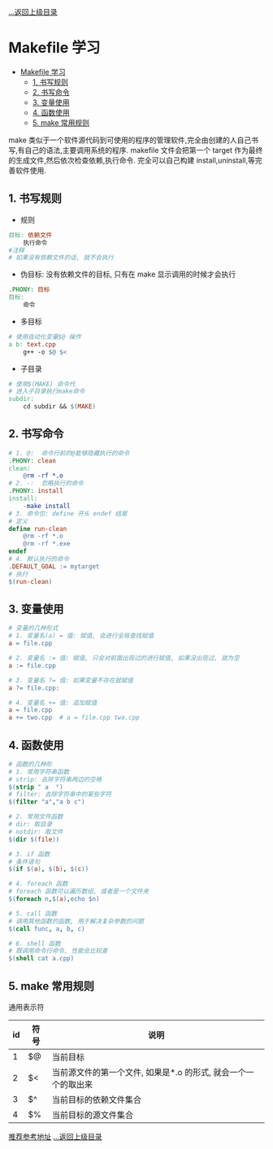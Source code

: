 [...返回上级目录](/)

# Makefile 学习

- [Makefile 学习](#makefile-学习)
  - [1. 书写规则](#1-书写规则)
  - [2. 书写命令](#2-书写命令)
  - [3. 变量使用](#3-变量使用)
  - [4. 函数使用](#4-函数使用)
  - [5. make 常用规则](#5-make-常用规则)

make 类似于一个软件源代码到可使用的程序的管理软件,完全由创建的人自己书写,有自己的语法,主要调用系统的程序.
makefile 文件会把第一个 target 作为最终的生成文件,然后依次检查依赖,执行命令.
完全可以自己构建 install,uninstall,等完善软件使用.

## 1. 书写规则

- 规则

```Makefile
目标: 依赖文件
    执行命令
#注释
# 如果没有依赖文件的话, 就不会执行
```

- 伪目标: 没有依赖文件的目标, 只有在 make 显示调用的时候才会执行

```Makefile
.PHONY: 目标
目标:
    命令
```

- 多目标

```Makefile
# 使用自动化变量$@ 操作
a b: text.cpp
    g++ -o $@ $<
```

- 子目录

```Makefile
# 使用$(MAKE) 命令代
# 进入子目录执行make命令
subdir:
    cd subdir && $(MAKE)
```

## 2. 书写命令

```Makefile
# 1. @:  命令行前的@能够隐藏执行的命令
.PHONY: clean
clean:
    @rm -rf *.o
# 2. -:  忽略执行的命令
.PHONY: install
install:
    -make install
# 3. 命令包: define 开头 endef 结尾
# 定义
define run-clean
    @rm -rf *.o
    @rm -rf *.exe
endef
# 4. 默认执行的命令
.DEFAULT_GOAL := mytarget
# 执行
$(run-clean)
```

## 3. 变量使用

```Makefile
# 变量的几种形式
# 1. 变量名(a) = 值: 赋值, 会进行全局查找赋值
a = file.cpp

# 2. 变量名 := 值: 赋值, 只会对前面出现过的进行赋值, 如果没出现过, 就为空
a := file.cpp

# 3. 变量名 ?= 值: 如果变量不存在就赋值
a ?= file.cpp:

# 4. 变量名 += 值: 追加赋值
a = file.cpp
a += two.cpp  # a = file.cpp two.cpp
```

## 4. 函数使用

```Makefile
# 函数的几种形
# 1. 常用字符串函数
# strip: 去除字符串两边的空格
$(strip " a  ")
# filter: 去除字符串中的某些字符
$(filter "a","a b c")

# 2. 常用文件函数
# dir: 取目录
# notdir: 取文件
$(dir $(file))

# 3. if 函数
# 条件语句
$(if $(a), $(b), $(c))

# 4. foreach 函数
# foreach 函数可以遍历数组, 或者是一个文件夹
$(foreach n,$(a),echo $n)

# 5. call 函数
# 调用其他函数的函数, 用于解决复杂参数的问题
$(call func, a, b, c)

# 6. shell 函数
# 既调用命令行命令, 性能会比较差
$(shell cat a.cpp)
```

## 5. make 常用规则

通用表示符

| id  | 符号 | 说明                                                            |
| --- | ---- | --------------------------------------------------------------- |
| 1   | $@   | 当前目标                                                        |
| 2   | $<   | 当前源文件的第一个文件, 如果是\*.o 的形式, 就会一个一个的取出来 |
| 3   | $^   | 当前目标的依赖文件集合                                          |
| 4   | $%   | 当前目标的源文件集合                                            |

[推荐参考地址](https://seisman.github.io/how-to-write-makefile/introduction.html)
[...返回上级目录](../)
